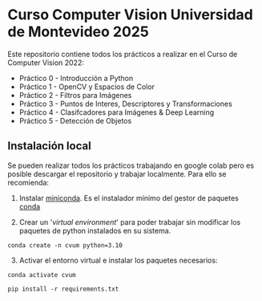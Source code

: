 # Curso Computer Vision Universidad de Montevideo 2025

Este repositorio contiene todos los prácticos a realizar en el Curso de Computer Vision 2022:

* Práctico 0 - Introducción a Python
* Práctico 1 - OpenCV y Espacios de Color
* Práctico 2 - Filtros para Imágenes
* Práctico 3 - Puntos de Interes, Descriptores y Transformaciones
* Práctico 4 - Clasifcadores para Imágenes & Deep Learning
* Práctico 5 - Detección de Objetos

## Instalación local

Se pueden realizar todos los prácticos trabajando en google colab pero es posible descargar el repositorio y trabajar localmente. Para ello se recomienda:

1. Instalar [miniconda](https://docs.conda.io/en/latest/miniconda.html). Es el instalador mínimo del gestor de paquetes [conda](https://docs.conda.io/en/latest/)

2. Crear un '*virtual environment*' para poder trabajar sin modificar los paquetes de python instalados en su sistema.

`conda create -n cvum python=3.10`

3. Activar el entorno virtual e instalar los paquetes necesarios:

`conda activate cvum`

`pip install -r requirements.txt`
